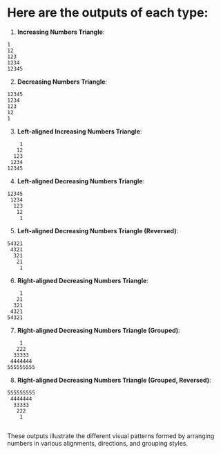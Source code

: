 # Here are the outputs of each type:

1. **Increasing Numbers Triangle**:
```
1
12
123
1234
12345
```

2. **Decreasing Numbers Triangle**:
```
12345
1234
123
12
1
```

3. **Left-aligned Increasing Numbers Triangle**:
```
    1
   12
  123
 1234
12345
```

4. **Left-aligned Decreasing Numbers Triangle**:
```
12345
 1234
  123
   12
    1
```

5. **Left-aligned Decreasing Numbers Triangle (Reversed)**:
```
54321
 4321
  321
   21
    1
```

6. **Right-aligned Decreasing Numbers Triangle**:
```
    1
   21
  321
 4321
54321
```

7. **Right-aligned Decreasing Numbers Triangle (Grouped)**:
```
    1
   222
  33333
 4444444
555555555
```

8. **Right-aligned Decreasing Numbers Triangle (Grouped, Reversed)**:
```
555555555
 4444444
  33333
   222
    1
   
```

These outputs illustrate the different visual patterns formed by arranging numbers in various alignments, directions, and grouping styles.
